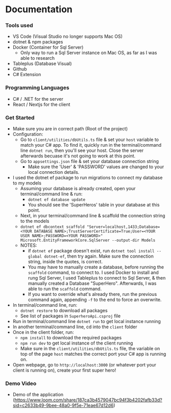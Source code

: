 # Documentation

### Tools used

-  VS Code (Visual Studio no longer supports Mac OS)
-  dotnet & npm packages
-  Docker (Container for Sql Server)
   -  Only way to run a Sql Server instance on Mac OS, as far as I was able to research
-  Tableplus (Database Visual)
-  Github
-  C# Extension

### Programming Languages

-  C# / .NET for the server
-  React / Nextjs for the client

### Get Started

-  Make sure you are in correct path (Root of the project)
-  Configuration:
   -  Go to `client/utilities/dbUtils.ts` file & set your `host` variable to match your C# app. To find it, quickly run in the terminal/command line `dotnet run`, then you'll see your host. Close the server afterwards becuase it's not going to work at this point.
   -  Go to `appsettings.json` file & set your database connection string
      -  Make sure the 'User' & 'PASSWORD' values are changed to your local connection details.
-  I used the dotnet ef package to run migrations to connect my database to my models
   -  Assuming your database is already created, open your terminal/command line & run:
      -  `dotnet ef database update`
      -  You should see the 'SuperHeros' table in your database at this point.
   -  Next, in your terminal/command line & scaffold the connection string to the models
   -  `dotnet ef dbcontext scaffold "Server=localhost,1433;Database=<YOUR DATABASE NAME>;TrustServerCertificate=True;User=<YOUR USER NAME>;PASSWORD=<YOUR PASSWORD>" Microsoft.EntityFrameworkCore.SqlServer --output-dir Models`
   -  NOTES:
      -  if `dotnet ef` package doesn't exist, run `dotnet tool install --global dotnet-ef`, then try again. Make sure the connection string, inside the quotes, is correct.
      -  You may have to manually create a database, before running the `scaffold` command, to connect to. I used Docker to install and rung Sql Server, I used Tableplus to connect to Sql Server, & then manually created a Database "SuperHero". Afterwards, I was able to run the `scaffold` command.
      -  If you want to override what's already there, run the previous command again, appending `-f` to the end to force an overwrite.
-  In terminal/command line, run:
   -  `dotnet restore` to download all packages
   -  See list of packages in `SuperheroApi.csproj` file
-  Run in terminal/command line `dotnet run` to get local instance running
-  In another terminal/command line, cd into the `client` folder
-  Once in the client folder, run:
   -  `npm install` to download the required packages
   -  `npm run dev` to get local instance of the client running
   -  Make sure in the `client/utilities/dbUtils.ts` file, the variable on top of the page `host` matches the correct port your C# app is running on.
-  Open webpage, go to `http://localhost:3000` (or whatever port your client is running on), create your first super hero!

### Demo Video

-  Demo of the application (https://www.loom.com/share/187ca3b4579047bc94f3b4202fafb33d?sid=c2633b49-9bee-48a0-9f5e-71eae67d12d6)
